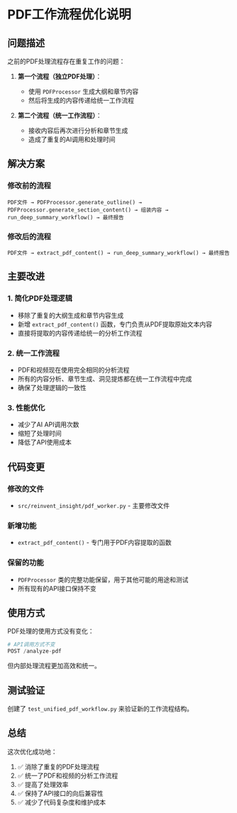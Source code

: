 # PDF工作流程优化说明

## 问题描述

之前的PDF处理流程存在重复工作的问题：

1. **第一个流程（独立PDF处理）**：
   - 使用 `PDFProcessor` 生成大纲和章节内容
   - 然后将生成的内容传递给统一工作流程

2. **第二个流程（统一工作流程）**：
   - 接收内容后再次进行分析和章节生成
   - 造成了重复的AI调用和处理时间

## 解决方案

### 修改前的流程
```
PDF文件 → PDFProcessor.generate_outline() → PDFProcessor.generate_section_content() → 组装内容 → run_deep_summary_workflow() → 最终报告
```

### 修改后的流程
```
PDF文件 → extract_pdf_content() → run_deep_summary_workflow() → 最终报告
```

## 主要改进

### 1. 简化PDF处理逻辑
- 移除了重复的大纲生成和章节内容生成
- 新增 `extract_pdf_content()` 函数，专门负责从PDF提取原始文本内容
- 直接将提取的内容传递给统一的分析工作流程

### 2. 统一工作流程
- PDF和视频现在使用完全相同的分析流程
- 所有的内容分析、章节生成、洞见提炼都在统一工作流程中完成
- 确保了处理逻辑的一致性

### 3. 性能优化
- 减少了AI API调用次数
- 缩短了处理时间
- 降低了API使用成本

## 代码变更

### 修改的文件
- `src/reinvent_insight/pdf_worker.py` - 主要修改文件

### 新增功能
- `extract_pdf_content()` - 专门用于PDF内容提取的函数

### 保留的功能
- `PDFProcessor` 类的完整功能保留，用于其他可能的用途和测试
- 所有现有的API接口保持不变

## 使用方式

PDF处理的使用方式没有变化：
```python
# API调用方式不变
POST /analyze-pdf
```

但内部处理流程更加高效和统一。

## 测试验证

创建了 `test_unified_pdf_workflow.py` 来验证新的工作流程结构。

## 总结

这次优化成功地：
1. ✅ 消除了重复的PDF处理流程
2. ✅ 统一了PDF和视频的分析工作流程  
3. ✅ 提高了处理效率
4. ✅ 保持了API接口的向后兼容性
5. ✅ 减少了代码复杂度和维护成本